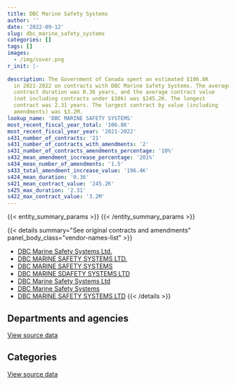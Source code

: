 ```yaml
---
title: DBC Marine Safety Systems
author: ''
date: '2022-09-12'
slug: dbc_marine_safety_systems
categories: []
tags: []
images:
  - /img/cover.png
r_init: |-
  
description: The Government of Canada spent an estimated $106.8K
  in 2021-2022 on contracts with DBC Marine Safety Systems. The average
  contract duration was 0.36 years, and the average contract value
  (not including contracts under $10k) was $245.2K. The longest
  contract was 2.31 years. The largest contract by value (including
  amendments) was $3.2M.
lookup_name: 'DBC MARINE SAFETY SYSTEMS'
most_recent_fiscal_year_total: '106.8K'
most_recent_fiscal_year_year: '2021-2022'
s431_number_of_contracts: '21'
s431_number_of_contracts_with_amendments: '2'
s431_number_of_contracts_amendments_percentage: '10%'
s432_mean_amendment_increase_percentage: '201%'
s434_mean_number_of_amendments: '1.5'
s433_total_amendment_increase_value: '196.4K'
s424_mean_duration: '0.36'
s421_mean_contract_value: '245.2K'
s425_max_duration: '2.31'
s422_max_contract_value: '3.2M'
---
```


<script src="/rmarkdown-libs/htmlwidgets/htmlwidgets.js"></script>
<link href="/rmarkdown-libs/datatables-css/datatables-crosstalk.css" rel="stylesheet" />
<script src="/rmarkdown-libs/datatables-binding/datatables.js"></script>
<script src="/rmarkdown-libs/jquery/jquery-3.6.0.min.js"></script>
<link href="/rmarkdown-libs/dt-core-bootstrap/css/dataTables.bootstrap.min.css" rel="stylesheet" />
<link href="/rmarkdown-libs/dt-core-bootstrap/css/dataTables.bootstrap.extra.css" rel="stylesheet" />
<script src="/rmarkdown-libs/dt-core-bootstrap/js/jquery.dataTables.min.js"></script>
<script src="/rmarkdown-libs/dt-core-bootstrap/js/dataTables.bootstrap.min.js"></script>
<link href="/rmarkdown-libs/crosstalk/css/crosstalk.min.css" rel="stylesheet" />
<script src="/rmarkdown-libs/crosstalk/js/crosstalk.min.js"></script>
<script src="/rmarkdown-libs/htmlwidgets/htmlwidgets.js"></script>
<link href="/rmarkdown-libs/datatables-css/datatables-crosstalk.css" rel="stylesheet" />
<script src="/rmarkdown-libs/datatables-binding/datatables.js"></script>
<script src="/rmarkdown-libs/jquery/jquery-3.6.0.min.js"></script>
<link href="/rmarkdown-libs/dt-core-bootstrap/css/dataTables.bootstrap.min.css" rel="stylesheet" />
<link href="/rmarkdown-libs/dt-core-bootstrap/css/dataTables.bootstrap.extra.css" rel="stylesheet" />
<script src="/rmarkdown-libs/dt-core-bootstrap/js/jquery.dataTables.min.js"></script>
<script src="/rmarkdown-libs/dt-core-bootstrap/js/dataTables.bootstrap.min.js"></script>
<link href="/rmarkdown-libs/crosstalk/css/crosstalk.min.css" rel="stylesheet" />
<script src="/rmarkdown-libs/crosstalk/js/crosstalk.min.js"></script>

{{< entity_summary_params >}}
{{< /entity_summary_params >}}

{{< details summary="See original contracts and amendments" panel_body_class="vendor-names-list" >}}
- [DBC Marine Safety Systems Ltd.](https://search.open.canada.ca/en/ct/?sort=contract_value_f%20desc&page=1&search_text=%22DBC%20Marine%20Safety%20Systems%20Ltd.%22)
- [DBC MARINE SAFETY SYSTEMS LTD.](https://search.open.canada.ca/en/ct/?sort=contract_value_f%20desc&page=1&search_text=%22DBC%20MARINE%20SAFETY%20SYSTEMS%20LTD.%22)
- [DBC MARINE SAFETY SYSTEMS](https://search.open.canada.ca/en/ct/?sort=contract_value_f%20desc&page=1&search_text=%22DBC%20MARINE%20SAFETY%20SYSTEMS%22)
- [DBC MARINE SDAFETY SYSTEMS LTD](https://search.open.canada.ca/en/ct/?sort=contract_value_f%20desc&page=1&search_text=%22DBC%20MARINE%20SDAFETY%20SYSTEMS%20LTD%22)
- [DBC Marine Safety Systems Ltd](https://search.open.canada.ca/en/ct/?sort=contract_value_f%20desc&page=1&search_text=%22DBC%20Marine%20Safety%20Systems%20Ltd%22)
- [DBC Marine Safety Systems](https://search.open.canada.ca/en/ct/?sort=contract_value_f%20desc&page=1&search_text=%22DBC%20Marine%20Safety%20Systems%22)
- [DBC MARINE SAFETY SYSTEMS LTD](https://search.open.canada.ca/en/ct/?sort=contract_value_f%20desc&page=1&search_text=%22DBC%20MARINE%20SAFETY%20SYSTEMS%20LTD%22)
{{< /details >}}

## Departments and agencies

<div id="htmlwidget-1" style="width:100%;height:auto;" class="datatables html-widget"></div>
<script type="application/json" data-for="htmlwidget-1">{"x":{"style":"bootstrap","filter":"none","vertical":false,"data":[["<a href=\"/departments/dfo-mpo/\">Fisheries and Oceans Canada<\/a>","<a href=\"/departments/dnd-mdn/\">National Defence<\/a>","<a href=\"/departments/ec/\">Environment and Climate Change Canada<\/a>","<a href=\"/departments/tc/\">Transport Canada<\/a>"],[391728.86,778577.47,null,2017346.76],[8962.24,1410689.87,null,null],[332717.36,1056090.23,10201.64,null],[106840.25,null,null,null]],"container":"<table class=\"table table-striped table-hover row-border order-column display\">\n  <thead>\n    <tr>\n      <th>Department<\/th>\n      <th>2018-2019<\/th>\n      <th>2019-2020<\/th>\n      <th>2020-2021<\/th>\n      <th>2021-2022<\/th>\n    <\/tr>\n  <\/thead>\n<\/table>","options":{"order":[[4,"desc"]],"pageLength":10,"autoWidth":true,"columnDefs":[{"targets":1,"render":"function(data, type, row, meta) {\n    return type !== 'display' ? data : DTWidget.formatCurrency(data, \"$\", 2, 3, \",\", \".\", true, null);\n  }"},{"targets":2,"render":"function(data, type, row, meta) {\n    return type !== 'display' ? data : DTWidget.formatCurrency(data, \"$\", 2, 3, \",\", \".\", true, null);\n  }"},{"targets":3,"render":"function(data, type, row, meta) {\n    return type !== 'display' ? data : DTWidget.formatCurrency(data, \"$\", 2, 3, \",\", \".\", true, null);\n  }"},{"targets":4,"render":"function(data, type, row, meta) {\n    return type !== 'display' ? data : DTWidget.formatCurrency(data, \"$\", 2, 3, \",\", \".\", true, null);\n  }"},{"width":"16%","targets":[1,2,3,4]},{"className":"dt-right","targets":[1,2,3,4]}],"orderClasses":false}},"evals":["options.columnDefs.0.render","options.columnDefs.1.render","options.columnDefs.2.render","options.columnDefs.3.render"],"jsHooks":[]}</script>
<p class="text-right">
<a href="https://github.com/GoC-Spending/contracts-data/tree/main/data/out/vendors/dbc_marine_safety_systems/summary_by_fiscal_year_by_department.csv" class="source-data-link btn btn-link">View source data</a>
</p>

## Categories

<div id="htmlwidget-2" style="width:100%;height:auto;" class="datatables html-widget"></div>
<script type="application/json" data-for="htmlwidget-2">{"x":{"style":"bootstrap","filter":"none","vertical":false,"data":[["<a href=\"/categories/defence/\">Defence<\/a>","<a href=\"/categories/transportation_and_logistics/\">Transportation and logistics<\/a>","<a href=\"/categories/industrial_products_and_services/\">Industrial products and services<\/a>"],[778577.47,2394592.52,14483.1],[1410689.87,null,8962.24],[1056090.23,null,342919],[null,null,106840.25]],"container":"<table class=\"table table-striped table-hover row-border order-column display\">\n  <thead>\n    <tr>\n      <th>Category<\/th>\n      <th>2018-2019<\/th>\n      <th>2019-2020<\/th>\n      <th>2020-2021<\/th>\n      <th>2021-2022<\/th>\n    <\/tr>\n  <\/thead>\n<\/table>","options":{"order":[[4,"desc"]],"dom":"t","pageLength":30,"autoWidth":true,"columnDefs":[{"targets":1,"render":"function(data, type, row, meta) {\n    return type !== 'display' ? data : DTWidget.formatCurrency(data, \"$\", 2, 3, \",\", \".\", true, null);\n  }"},{"targets":2,"render":"function(data, type, row, meta) {\n    return type !== 'display' ? data : DTWidget.formatCurrency(data, \"$\", 2, 3, \",\", \".\", true, null);\n  }"},{"targets":3,"render":"function(data, type, row, meta) {\n    return type !== 'display' ? data : DTWidget.formatCurrency(data, \"$\", 2, 3, \",\", \".\", true, null);\n  }"},{"targets":4,"render":"function(data, type, row, meta) {\n    return type !== 'display' ? data : DTWidget.formatCurrency(data, \"$\", 2, 3, \",\", \".\", true, null);\n  }"},{"width":"16%","targets":[1,2,3,4]},{"className":"dt-right","targets":[1,2,3,4]}],"orderClasses":false,"lengthMenu":[10,25,30,50,100]}},"evals":["options.columnDefs.0.render","options.columnDefs.1.render","options.columnDefs.2.render","options.columnDefs.3.render"],"jsHooks":[]}</script>
<p class="text-right">
<a href="https://github.com/GoC-Spending/contracts-data/tree/main/data/out/vendors/dbc_marine_safety_systems/summary_by_fiscal_year_by_category.csv" class="source-data-link btn btn-link">View source data</a>
</p>
